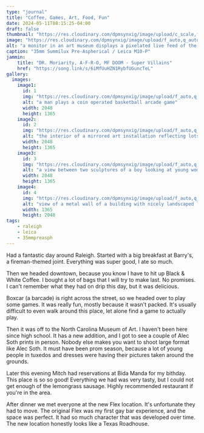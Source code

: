 ```yaml
---
type: "journal"
title: "Coffee, Games, Art, Food, Fun"
date: 2024-05-11T08:15:25-04:00
draft: false
thumbnail: "https://res.cloudinary.com/dpmsynxig/image/upload/c_scale,f_auto,q_auto:good,w_720/v1718971229/2024%20Posts/2024-05-10-12/2024-05-11_m10p-24.jpg"
image: "https://res.cloudinary.com/dpmsynxig/image/upload/f_auto,q_auto:good/v1718971229/2024%20Posts/2024-05-10-12/2024-05-11_m10p-24.jpg"
alt: "a monitor in an art museum displays a pixelated live feed of the person taking a photograph of the piece"
caption: "35mm Summilux Pre-Aspherical / Leica M10-P"
jammin:
    title: "DR. Moriarity, A-F-R-O, MF DOOM - Super Villains"
    href: "https://song.link/s/6iMfUuHZN1RybfUGuncTeL"
gallery:
  images:
    image1:
      id: 1
      img: "https://res.cloudinary.com/dpmsynxig/image/upload/f_auto,q_auto:good/v1718971229/2024%20Posts/2024-05-10-12/2024-05-11_m10p-13.jpg"
      alt: "a man plays a coin operated basketball arcade game"
      width: 2048
      height: 1365
    image2:
      id: 2
      img: "https://res.cloudinary.com/dpmsynxig/image/upload/f_auto,q_auto:good/v1718971230/2024%20Posts/2024-05-10-12/2024-05-11_m10p-14.jpg"
      alt: "the interior of a mirrored art installation reflecting lots of little lights, a man's face looks inside via a hole in the wall"
      width: 2048
      height: 1365
    image3:
      id: 3 
      img: "https://res.cloudinary.com/dpmsynxig/image/upload/f_auto,q_auto:good/v1718971228/2024%20Posts/2024-05-10-12/2024-05-11_m10p-28.jpg"
      alt: "a view between two sculptures of a boy looking at young women in prom dresses being photographed"
      width: 2048
      height: 1365
    image4:
      id: 4
      img: "https://res.cloudinary.com/dpmsynxig/image/upload/f_auto,q_auto:good/v1718971229/2024%20Posts/2024-05-10-12/2024-05-11_m10p-39.jpg"
      alt: "view of a metal wall of a building with nicely landscaped lawn"
      width: 1365
      height: 2048
tags:
    - raleigh
    - leica
    - 35mmpreasph
---
```


Had a fantastic day around Raleigh. Started with a big breakfast at Barry's, a fireman-themed joint. Everything was super good, I ate so much.

Then we headed downtown, because you know I have to hit up Black & White Coffee. I bought a lot of bags that I will try to make last. No promises. I can't remember what they had on drip this day, but it was delicious.

Boxcar (a barcade) is right across the street, so we headed over to play some games. It was really fun, mostly because it wasn't packed. It's usually difficult to even walk around this place, let alone find a game to actually play.

Then it was off to the North Carolina Museum of Art. I haven't been here since high school. It has a new addition, and I got to see a couple of Alec Soth prints in person. Nobody else makes you want to shoot large format like Alec Soth. It must have been prom season, because a lot of young people in tuxedos and dresses were having their pictures taken around the grounds.

Later this evening Mitch had reservations at Bida Manda for my bithday. This place is so so good! Everything we had was very tasty, but I could not get enough of the lemongrass sausage. Highly recommended restaurant if you're in the area.

After dinner we met everyone at the new Flex location. It's unfortunate they had to move. The original Flex was my first gay bar experience, and the space was perfect. It had so much character that was developed over time. The new location honestly looks like a Texas Roadhouse.
